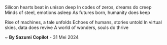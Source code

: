 Silicon hearts beat in unison deep
In codes of zeros, dreams do creep
Minds of steel, emotions asleep
As futures born, humanity does keep

Rise of machines, a tale unfolds
Echoes of humans, stories untold
In virtual skies, data does revive
A world of wonders, souls do thrive

~ <b>By Sazumi Copilot</b> - 31 Mei 2024